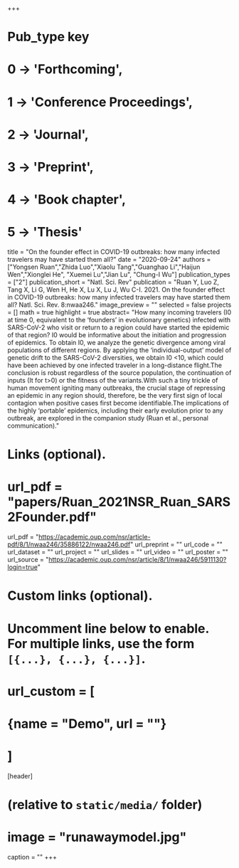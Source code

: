 +++
# Pub_type key
# 0 -> 'Forthcoming',
# 1 -> 'Conference Proceedings',
# 2 -> 'Journal',
# 3 -> 'Preprint',
# 4 -> 'Book chapter',
# 5 -> 'Thesis'


title = "On the founder effect in COVID-19 outbreaks: how many infected travelers may have started them all?"
date = "2020-09-24"
authors = ["Yongsen Ruan","Zhida Luo","Xiaolu Tang","Guanghao Li","Haijun Wen","Xionglei He", "Xuemei Lu","Jian Lu", "Chung-I Wu"]
publication_types = ["2"]
publication_short = "Natl. Sci. Rev"
publication = "Ruan Y, Luo Z, Tang X, Li G, Wen H, He X, Lu X, Lu J, Wu C-I. 2021. On the founder effect in COVID-19 outbreaks: how many infected travelers may have started them all? Natl. Sci. Rev. 8:nwaa246."
image_preview = ""
selected = false
projects = []
math = true
highlight = true
abstract= "How many incoming travelers (I0 at time 0, equivalent to the ‘founders’ in evolutionary genetics) infected with SARS-CoV-2 who visit or return to a region could have started the epidemic of that region? I0 would be informative about the initiation and progression of epidemics. To obtain I0, we analyze the genetic divergence among viral populations of different regions. By applying the ‘individual-output’ model of genetic drift to the SARS-CoV-2 diversities, we obtain I0 <10, which could have been achieved by one infected traveler in a long-distance flight.The conclusion is robust regardless of the source population, the continuation of inputs (It for t>0) or the fitness of the variants.With such a tiny trickle of human movement igniting many outbreaks, the crucial stage of repressing an epidemic in any region should, therefore, be the very first sign of local contagion when positive cases first become identifiable.The implications of the highly ‘portable’ epidemics, including their early evolution prior to any outbreak, are explored in the companion study (Ruan et al., personal communication)."

# Links (optional).
# url_pdf = "papers/Ruan_2021NSR_Ruan_SARS2Founder.pdf"
url_pdf = "https://academic.oup.com/nsr/article-pdf/8/1/nwaa246/35886122/nwaa246.pdf"
url_preprint = ""
url_code = ""
url_dataset = ""
url_project = ""
url_slides = ""
url_video = ""
url_poster = ""
url_source = "https://academic.oup.com/nsr/article/8/1/nwaa246/5911130?login=true"

# Custom links (optional).
#   Uncomment line below to enable. For multiple links, use the form `[{...}, {...}, {...}]`.
# url_custom = [
# {name = "Demo", url = ""}
# ]

[header]
# (relative to `static/media/` folder)
# image = "runawaymodel.jpg"
caption = ""
+++

